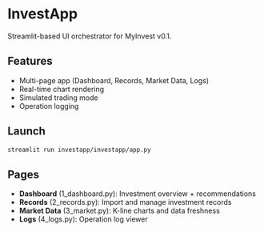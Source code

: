# InvestApp

Streamlit-based UI orchestrator for MyInvest v0.1.

## Features

- Multi-page app (Dashboard, Records, Market Data, Logs)
- Real-time chart rendering
- Simulated trading mode
- Operation logging

## Launch

```bash
streamlit run investapp/investapp/app.py
```

## Pages

- **Dashboard** (1_dashboard.py): Investment overview + recommendations
- **Records** (2_records.py): Import and manage investment records
- **Market Data** (3_market.py): K-line charts and data freshness
- **Logs** (4_logs.py): Operation log viewer
